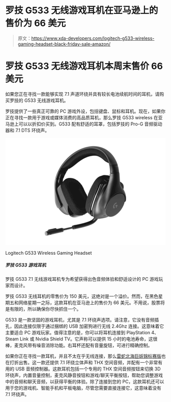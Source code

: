 # 罗技 G533 无线游戏耳机在亚马逊上的售价为 66 美元

> 原文：<https://www.xda-developers.com/logitech-g533-wireless-gaming-headset-black-friday-sale-amazon/>

# 罗技 G533 无线游戏耳机本周末售价 66 美元

如果您正在寻找一款能够实现 7.1 声道环绕并具有较长电池续航时间的耳机，请购买罗技的 G533 无线游戏耳机。

罗技提供了一些真正可靠的 PC 游戏外设，包括键盘、鼠标和耳机。现在，如果你正在寻找一款用于游戏或媒体消费的高品质耳机，那么罗技 G533 wireless 在亚马逊上可以以折扣价买到。G533 配有舒适的耳罩，包括罗技的 Pro-G 音频驱动器和 7.1 DTS 环绕声。

 <picture>![If you want a headset that works on both PC and with a docked Switch that's wireless, you can do no better than the G533.](img/53dbeb8be4cb1008ab35af565eeace4c.png)</picture> 

Logitech G533 Wireless Gaming Headset

##### 罗技 G533 游戏耳机

罗技 G533 7.1 无线游戏耳机专为希望获得出色音频体验和舒适设计的 PC 游戏玩家而设计。

罗技 G533 无线耳机的零售价为 150 美元，这绝对是一个溢价。然而，在黑色星期五和网络星期一之际，这款耳机在亚马逊上的售价为 66 美元。不用说，股票将是有限的，所以确保你尽快抓住一个。

G533 是一款坚固的游戏耳机，尤其是 7.1 环绕声选项。请注意，它没有音频插孔，因此连接仅限于通过捆绑的 USB 加密狗进行无线 2.4Ghz 连接。这意味着它主要适合 PC 游戏玩家。值得注意的是，你可以将耳机连接到 PlayStation 4、Steam Link 或 Nvidia Shield TV。它声称可以提供 15 小时的电池寿命，这很棒，麦克风带有噪音消除功能。右耳杯还配有音量旋钮，可进行精确控制。

如果你正在寻找一款耳机，并且不太在乎无线连接，那么[雷蛇北海巨妖锦标赛版](https://www.xda-developers.com/get-razer-kraken-tournament-edition-55-amazon-black-friday/)也在打折出售。这一款还提供 7.1 环绕立体声和 THX 空间音频，并配有一个非常有用的 USB 音频控制器。这款耳机包括一个专用的 THX 空间音频按钮来切换 3D 环绕声，内置音量控制，麦克风静音按钮和游戏/聊天平衡按钮，帮助您调整游戏中的音频和聊天音频，以获得平衡的体验。除了连接到您的 PC，这款耳机还可以用于您的游戏机、智能手机和平板电脑，尽管您需要直接连接它，这意味着没有 7.1 环绕声。